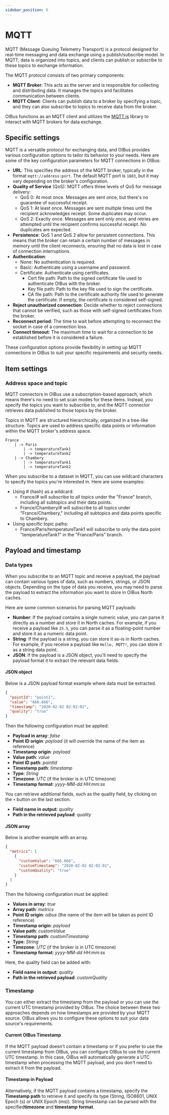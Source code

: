 ```yaml
---
sidebar_position: 6
---
```


# MQTT

MQTT (Message Queuing Telemetry Transport) is a protocol designed for real-time messaging and data exchange using a
publish/subscribe model. In MQTT, data is organized into topics, and clients can publish or subscribe to these topics to
exchange information.

The MQTT protocol consists of two primary components:

- **MQTT Broker**: This acts as the server and is responsible for collecting and distributing data. It manages the
  topics
  and facilitates communication between clients.
- **MQTT Client**: Clients can publish data to a broker by specifying a topic, and they can also subscribe to topics to
  receive data from the broker.

OIBus functions as an MQTT client and utilizes the [MQTT.js](https://github.com/mqttjs/MQTT.js) library to interact with
MQTT brokers for data exchange.

## Specific settings

MQTT is a versatile protocol for exchanging data, and OIBus provides various configuration options to tailor its
behavior to your needs. Here are some of the key configuration parameters for MQTT connections in OIBus:

- **URL**: This specifies the address of the MQTT broker, typically in the format `mqtt://address:port`. The default
  MQTT port is `1883`, but it may vary depending on the broker's configuration.
- **Quality of Service** (QoS): MQTT offers three levels of QoS for message delivery:
    - QoS 0: At most once. Messages are sent once, but there's no guarantee of successful receipt.
    - QoS 1: At least once. Messages are sent multiple times until the recipient acknowledges receipt. Some duplicates
      may occur.
    - QoS 2: Exactly once. Messages are sent only once, and retries are attempted until the recipient confirms
      successful receipt. No duplicates are expected.
- **Persistence**: QoS 1 and QoS 2 allow for persistent connections. This means that the broker can retain a certain
  number of messages in memory until the client reconnects, ensuring that no data is lost in case of connection
  interruptions.
- **Authentication**:
    - None: No authentication is required.
    - Basic: Authenticate using a username and password.
    - Certificate: Authenticate using certificates.
        - Cert file path: Path to the signed certificate file used to authenticate OIBus with the broker.
        - Key file path: Path to the key file used to sign the certificate.
        - CA file path: Path to the certificate authority file used to generate the certificate. If empty, the
          certificate is considered self-signed.
- **Reject unauthorized connection**: Decide whether to reject connections that cannot be verified, such as those with
  self-signed certificates from the broker.
- **Reconnect period**: The time to wait before attempting to reconnect the socket in case of a connection loss.
- **Connect timeout**: The maximum time to wait for a connection to be established before it is considered a failure.

These configuration options provide flexibility in setting up MQTT connections in OIBus to suit your specific
requirements and security needs.

## Item settings

### Address space and topic

MQTT connectors in OIBus use a subscription-based approach, which means there's no need to set scan modes for these
items.
Instead, you specify the topics you want to subscribe to, and the MQTT connector retrieves data published to those
topics by the broker.

Topics in MQTT are structured hierarchically, organized in a tree-like structure. Topics are used to address specific
data points or information within the MQTT broker's address space.

```text title="Topic structure example"
France
    | -> Paris
        | -> temperatureTank1
        | -> temperatureTank2
    | -> Chambery
        | -> temperatureTank1
        | -> temperatureTank2
```

When you subscribe to a dataset in MQTT, you can use wildcard characters to specify the topics you're interested in.
Here are some examples:

- Using # (hash) as a wildcard:
    - France/# will subscribe to all topics under the "France" branch, including all subtopics and their data points.
    - France/Chambery/# will subscribe to all topics under "France/Chambery," including all subtopics and data points
      specific to Chambery.
- Using specific topic paths:
    - France/Paris/temperatureTank1 will subscribe to only the data point "temperatureTank1" in the "France/Paris"
      branch.

## Payload and timestamp

### Data types

When you subscribe to an MQTT topic and receive a payload, the payload can contain various types of data, such as
numbers, strings, or JSON objects. Depending on the type of data you receive, you may need to parse the payload to
extract the information you want to store in OIBus North caches.

Here are some common scenarios for parsing MQTT payloads:

- **Number**: If the payload contains a single numeric value, you can parse it directly as a number and store it in
  North caches. For example, if you receive a payload like `25.5`, you can parse it as a floating-point number and store
  it as a numeric data point.
- **String**: If the payload is a string, you can store it as-is in North caches. For example, if you receive a payload
  like `Hello, MQTT!`, you can store it as a string data point.
- **JSON**: If the payload is a JSON object, you'll need to specify the payload format it to extract the relevant data
  fields.

#### JSON object

Below is a JSON payload format example where data must be extracted.

```json title="JSON payload format example"
{
  "pointId": "point1",
  "value": "666.666",
  "timestamp": "2020-02-02 02:02:02",
  "quality": "true"
}
```

Then the following configuration must be applied:

- **Payload in array**: _false_
- **Point ID origin**: _payload_ (it will override the name of the item as reference)
- **Timestamp origin**: _payload_
- **Value path**: _value_
- **Point ID path**: _pointId_
- **Timestamp path**: _timestamp_
- **Type**: _String_
- **Timezone**: _UTC_ (if the broker is in UTC timezone)
- **Timestamp format**: _yyyy-MM-dd HH:mm:ss_

You can retrieve additional fields, such as the quality field, by clicking on the `+` button on the last section.

- **Field name in output**: _quality_
- **Path in the retrieved payload**: _quality_

#### JSON array

Below is another example with an array.

```json title="JSON payload with array format example"
{
  "metrics": [
    {
      "customValue": "666.666",
      "customTimestamp": "2020-02-02 02:02:02",
      "customQuality": "true"
    }
  ]
}
```

Then the following configuration must be applied:

- **Values in array**: _true_
- **Array path**: _metrics_
- **Point ID origin**: _oibus_ (the name of the item will be taken as point ID reference)
- **Timestamp origin**: _payload_
- **Value path**: _customValue_
- **Timestamp path**: _customTimestamp_
- **Type**: _String_
- **Timezone**: _UTC_ (if the broker is in UTC timezone)
- **Timestamp format**: _yyyy-MM-dd HH:mm:ss_

Here, the quality field can be added with:

- **Field name in output**: _quality_
- **Path in the retrieved payload**: _customQuality_

### Timestamp

You can either extract the timestamp from the payload or you can use the current UTC timestamp provided by OIBus. The
choice between these two approaches depends on how timestamps are provided by your MQTT source. OIBus allows you to
configure these options to suit your data source's requirements.

#### Current OIBus Timestamp

If the MQTT payload doesn't contain a timestamp or if you prefer to use the current timestamp from OIBus, you can
configure OIBus to use the current UTC timestamp. In this case, OIBus will automatically generate a UTC timestamp when
processing the MQTT payload, and you don't need to extract it from the payload.

#### Timestamp in Payload

Alternatively, if the MQTT payload contains a timestamp, specify the **Timestamp path** to retrieve it and specify its
type (String, ISO8601, UNIX Epoch (s) or UNIX Epoch (ms)). String timestamp can be parsed with the specified**timezone**
and **timestamp format**.


